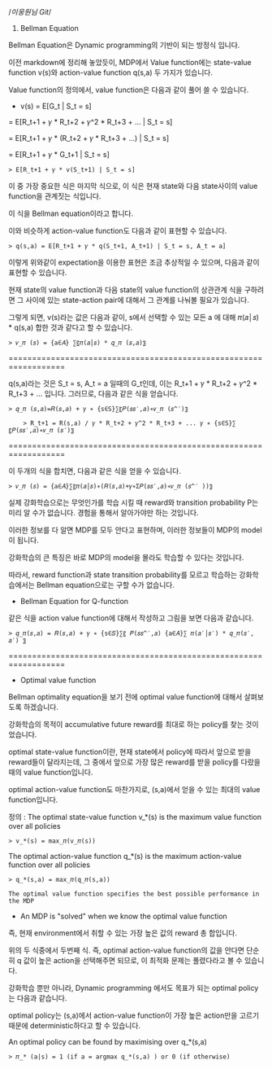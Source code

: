 /*이웅원님 Git*/

1. Bellman Equation

  Bellman Equation은 Dynamic programming의 기반이 되는 방정식 입니다.

  이전 markdown에 정리해 놓았듯이, MDP에서  Value function에는 state-value function v(s)와 action-value function q(s,a) 두 가지가 있습니다.

  Value function의 정의에서, value function은 다음과 같이 풀어 쓸 수 있습니다.

  - v(s) = E[G_t | S_t = s]

  = E[R_t+1 + 𝛾 * R_t+2 + 𝛾^2 * R_t+3 + ... | S_t = s]

  = E[R_t+1 + 𝛾 * (R_t+2 + 𝛾 * R_t+3 + ...) | S_t = s]

  = E[R_t+1 + 𝛾 * G_t+1 | S_t = s]

    > E[R_t+1 + 𝛾 * v(S_t+1) | S_t = s]

  이 중 가장 중요한 식은 마지막 식으로, 이 식은 현재 state와 다음 state사이의 value function을 관계짓는 식입니다.

  이 식을 Bellman equation이라고 합니다.

  이와 비슷하게 action-value function도 다음과 같이 표현할 수 있습니다.

    > q(s,a) = E[R_t+1 + 𝛾 * q(S_t+1, A_t+1) | S_t = s, A_t = a]

  이렇게 위와같이 expectation을 이용한 표현은 조금 추상적일 수 있으며, 다음과 같이 표현할 수 있습니다.

  현재 state의 value function과 다음 state의 value function의 상관관계 식을 구하려면 그 사이에 있는 state-action pair에 대해서 그 관계를 나눠볼 필요가 있습니다.

  그렇게 되면, v(s)라는 값은 다음과 같이, s에서 선택할 수 있는 모든 a 에 대해 𝜋(𝑎│𝑠) * q(s,a) 합한 것과 같다고 할 수 있습니다.

    > 𝑣_𝜋 (𝑠) = {a∈𝐴} ∑〖𝜋(𝑎│𝑠) * 𝑞_𝜋 (𝑠,𝑎)〗

==================================================================

  q(s,a)라는 것은 S_t = s, A_t = a 일때의 G_t인데, 이는 R_t+1 + 𝛾 * R_t+2 + 𝛾^2 * R_t+3 + ... 입니다. 그러므로, 다음과 같은 식을 얻습니다.

    > 𝑞_𝜋 (𝑠,𝑎)=𝑅(𝑠,𝑎) + 𝛾 ∗ {s∈S}∑〖𝑃(𝑠𝑠′,𝑎)∗𝑣_𝜋 (𝑠^′)〗

        > R_t+1 = R(s,a) / 𝛾 * R_t+2 + 𝛾^2 * R_t+3 + ... 𝛾 ∗ {s∈S}∑〖𝑃(𝑠𝑠′,𝑎)∗𝑣_𝜋 (𝑠′)〗

==================================================================

  이 두개의 식을 합치면, 다음과 같은 식을 얻을 수 있습니다.

    > 𝑣_𝜋 (𝑠) = {a∈𝐴}∑〖𝜋(𝑎│𝑠)∗(𝑅(𝑠,𝑎)+𝛾∗Σ𝑃(𝑠𝑠′,𝑎)∗𝑣_𝜋 (𝑠^′ ))〗

  실제 강화학습으로는 무엇인가를 학습 시킬 때 reward와 transition probability P는 미리 알 수가 없습니다. 경험을 통해서 알아가야만 하는 것입니다.

  이러한 정보를 다 알면 MDP를 모두 안다고 표현하며, 이러한 정보들이 MDP의 model이 됩니다.

  강화학습의 큰 특징은 바로 MDP의 model을 몰라도 학습할 수 있다는 것입니다.

  따라서, reward function과 state transition probability를 모르고 학습하는 강화학습에서는 Bellman equation으로는 구할 수가 없습니다.

  - Bellman Equation for Q-function

  같은 식을 action value function에 대해서 작성하고 그림을 보면 다음과 같습니다.

    > 𝑞_𝜋(𝑠,𝑎) = 𝑅(𝑠,𝑎) + 𝛾 ∗ {s∈𝑆}∑〖 𝑃(𝑠𝑠^′,𝑎) {a∈𝐴}∑ 𝜋(𝑎′│𝑠′) * 𝑞_𝜋(𝑠′, 𝑎′) 〗

==================================================================

  - Optimal value function

  Bellman optimality equation을 보기 전에 optimal value function에 대해서 살펴보도록 하겠습니다.

  강화학습의 목적이 accumulative future reward를 최대로 하는 policy를 찾는 것이었습니다.

  optimal state-value function이란, 현재 state에서 policy에 따라서 앞으로 받을 reward들이 달라지는데, 그 중에서 앞으로 가장 많은 reward를 받을 policy를 다랐을 때의 value function입니다.

  optimal action-value function도 마찬가지로, (s,a)에서 얻을 수 있는 최대의 value function입니다.

  정의 : The optimal state-value function v_*(s) is the maximum value function over  all policies

    > v_*(s) = max_𝜋(v_𝜋(s))

  The optimal action-value function q_*(s) is the maximum action-value function over all policies

    > q_*(s,a) = max_𝜋(q_𝜋(s,a))

    The optimal value function specifies the best possible performance in the MDP

  - An MDP is "solved" when we know the optimal value function

  즉, 현재 environment에서 취할 수 있는 가장 높은 값의 reward 총 합입니다.

  위의 두 식중에서 두번째 식. 즉, optimal action-value function의 값을 안다면 단순히 q 값이 높은 action을 선택해주면 되므로, 이 최적화 문제는 풀렸다라고 볼 수 있습니다.

  강화학습 뿐만 아니라, Dynamic programming 에서도 목표가 되는 optimal policy는 다음과 같습니다.

  optimal policy는 (s,a)에서 action-value function이 가장 높은 action만을 고르기 때문에 deterministic하다고 할 수 있습니다.

  An optimal policy can be found by maximising over q_*(s,a)

    > 𝜋_* (a|s) = 1 (if a = argmax q_*(s,a) ) or 0 (if otherwise)
